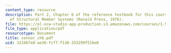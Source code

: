 ```yaml
---
content_type: resource
description: Part 2, Chapter 6 of the reference textbook for this course, Analysis
  of Structural Member Systems (Ronald Press, 1976).
file: https://ol-ocw-studio-app-production.s3.amazonaws.com/courses/1-571-structural-analysis-and-control-spring-2004/321667e8ae36fcf7f130333299f516e0_connor_ch6.pdf
file_type: application/pdf
resourcetype: Document
title: connor_ch6.pdf
uid: 321667e8-ae36-fcf7-f130-333299f516e0
---
```

